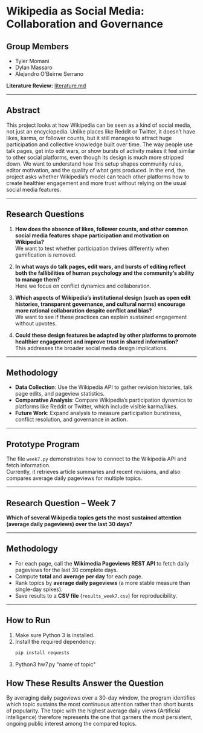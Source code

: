 # Wikipedia as Social Media: Collaboration and Governance

## Group Members
- Tyler Momani  
- Dylan Massaro  
- Alejandro O’Beirne Serrano  

**Literature Review:** [literature.md](literature.md)

---

## Abstract
This project looks at how Wikipedia can be seen as a kind of social media, not just an encyclopedia. Unlike places like Reddit or Twitter, it doesn’t have likes, karma, or follower counts, but it still manages to attract huge participation and collective knowledge built over time. The way people use talk pages, get into edit wars, or show bursts of activity makes it feel similar to other social platforms, even though its design is much more stripped down. We want to understand how this setup shapes community rules, editor motivation, and the quality of what gets produced. In the end, the project asks whether Wikipedia’s model can teach other platforms how to create healthier engagement and more trust without relying on the usual social media features.

---

## Research Questions
1. **How does the absence of likes, follower counts, and other common social media features shape participation and motivation on Wikipedia?**  
   We want to test whether participation thrives differently when gamification is removed.  

2. **In what ways do talk pages, edit wars, and bursts of editing reflect both the fallibilities of human psychology and the community’s ability to manage them?**  
   Here we focus on conflict dynamics and collaboration.  

3. **Which aspects of Wikipedia’s institutional design (such as open edit histories, transparent governance, and cultural norms) encourage more rational collaboration despite conflict and bias?**  
   We want to see if these practices can explain sustained engagement without upvotes.  

4. **Could these design features be adapted by other platforms to promote healthier engagement and improve trust in shared information?**  
   This addresses the broader social media design implications.  

---

## Methodology
- **Data Collection**: Use the Wikipedia API to gather revision histories, talk page edits, and pageview statistics.  
- **Comparative Analysis**: Compare Wikipedia’s participation dynamics to platforms like Reddit or Twitter, which include visible karma/likes.  
- **Future Work**: Expand analysis to measure participation burstiness, conflict resolution, and governance in action.  

---
## Prototype Program
The file `week7.py` demonstrates how to connect to the Wikipedia API and fetch information.  
Currently, it retrieves article summaries and recent revisions, and also compares average daily pageviews for multiple topics.

---

##  Research Question – Week 7
**Which of several Wikipedia topics gets the most sustained attention (average daily pageviews) over the last 30 days?**

---

##  Methodology
- For each page, call the **Wikimedia Pageviews REST API** to fetch daily pageviews for the last 30 complete days.  
- Compute **total** and **average per day** for each page.  
- Rank topics by **average daily pageviews** (a more stable measure than single-day spikes).  
- Save results to a **CSV file** (`results_week7.csv`) for reproducibility.

---

##  How to Run
1. Make sure Python 3 is installed.  
2. Install the required dependency:
   ```bash
   pip install requests
3. Python3 hw7.py "name of topic"

## How These Results Answer the Question
By averaging daily pageviews over a 30-day window, the program identifies which topic sustains the most continuous attention rather than short bursts of popularity.
The topic with the highest average daily views (Artificial intelligence) therefore represents the one that garners the most persistent, ongoing public interest among the compared topics.

